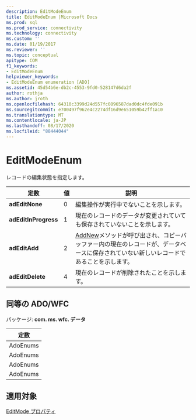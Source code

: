 ```yaml
---
description: EditModeEnum
title: EditModeEnum |Microsoft Docs
ms.prod: sql
ms.prod_service: connectivity
ms.technology: connectivity
ms.custom: ''
ms.date: 01/19/2017
ms.reviewer: ''
ms.topic: conceptual
apitype: COM
f1_keywords:
- EditModeEnum
helpviewer_keywords:
- EditModeEnum enumeration [ADO]
ms.assetid: 45d54b6e-db2c-4553-9fd0-528147d6da2f
author: rothja
ms.author: jroth
ms.openlocfilehash: 64310c3399d24d557fc0896587dad0dc4fde091b
ms.sourcegitcommit: e700497f962e4c2274df16d9e651059b42ff1a10
ms.translationtype: MT
ms.contentlocale: ja-JP
ms.lasthandoff: 08/17/2020
ms.locfileid: "88444044"
---
```

# <a name="editmodeenum"></a>EditModeEnum
レコードの編集状態を指定します。  
  
|定数|値|説明|  
|--------------|-----------|-----------------|  
|**adEditNone**|0|編集操作が実行中でないことを示します。|  
|**adEditInProgress**|1|現在のレコードのデータが変更されていても保存されていないことを示します。|  
|**adEditAdd**|2|[AddNew](../../../ado/reference/ado-api/addnew-method-ado.md)メソッドが呼び出され、コピーバッファー内の現在のレコードが、データベースに保存されていない新しいレコードであることを示します。|  
|**adEditDelete**|4|現在のレコードが削除されたことを示します。|  
  
## <a name="adowfc-equivalent"></a>同等の ADO/WFC  
 パッケージ: **com. ms. wfc. データ**  
  
|定数|  
|--------------|  
|AdoEnums|  
|AdoEnums|  
|AdoEnums|  
|AdoEnums|  
  
## <a name="applies-to"></a>適用対象  
 [EditMode プロパティ](../../../ado/reference/ado-api/editmode-property.md)

